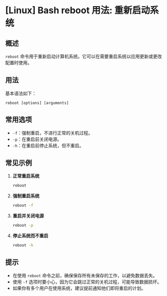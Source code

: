 # [Linux] Bash reboot 用法: 重新启动系统

## 概述
`reboot` 命令用于重新启动计算机系统。它可以在需要重启系统以应用更新或更改配置时使用。

## 用法
基本语法如下：
```
reboot [options] [arguments]
```

## 常用选项
- `-f`：强制重启，不进行正常的关机过程。
- `-p`：在重启前关闭电源。
- `-h`：在重启前停止系统，但不重启。

## 常见示例
1. **正常重启系统**
   ```bash
   reboot
   ```

2. **强制重启系统**
   ```bash
   reboot -f
   ```

3. **重启并关闭电源**
   ```bash
   reboot -p
   ```

4. **停止系统而不重启**
   ```bash
   reboot -h
   ```

## 提示
- 在使用 `reboot` 命令之前，确保保存所有未保存的工作，以避免数据丢失。
- 使用 `-f` 选项时要小心，因为它会跳过正常的关机过程，可能导致数据损坏。
- 如果你有多个用户在使用系统，建议提前通知他们即将重启的计划。